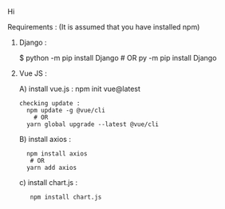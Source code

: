 Hi

Requirements :
(It is assumed that you have installed npm)

1) Django :

    $ python -m pip install Django
       # OR
    py -m pip install Django


2) Vue JS :

    A) install vue.js :
         npm init vue@latest

       checking update :
         npm update -g @vue/cli
           # OR
         yarn global upgrade --latest @vue/cli

     B) install axios :

         npm install axios
          # OR
         yarn add axios


     c) install chart.js :
     
          npm install chart.js
